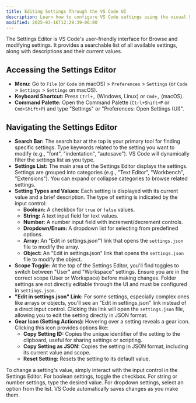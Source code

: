 ```yaml
---
title: Editing Settings Through the VS Code UI
description: Learn how to configure VS Code settings using the visual Settings Editor interface
modified: 2025-03-16T12:29:39-06:00
---
```


The Settings Editor is VS Code's user-friendly interface for Browse and modifying settings. It provides a searchable list of all available settings, along with descriptions and their current values.

## Accessing the Settings Editor

- **Menu:** Go to `File` (or `Code` on macOS) > `Preferences` > `Settings` (or `Code` > `Settings` > `Settings` on macOS).
- **Keyboard Shortcut:** Press `Ctrl+,` (Windows, Linux) or `Cmd+,` (macOS).
- **Command Palette:** Open the Command Palette (`Ctrl+Shift+P` or `Cmd+Shift+P`) and type "Settings" or "Preferences: Open Settings (UI)".

## Navigating the Settings Editor

- **Search Bar:** The search bar at the top is your primary tool for finding specific settings. Type keywords related to the setting you want to modify (e.g., "font", "indentation", "autosave"). VS Code will dynamically filter the settings list as you type.
- **Settings List:** The main area of the Settings Editor displays the settings. Settings are grouped into categories (e.g., "Text Editor", "Workbench", "Extensions"). You can expand or collapse categories to browse related settings.
- **Setting Types and Values:** Each setting is displayed with its current value and a brief description. The type of setting is indicated by the input control:
    - **Boolean:** A checkbox for `true` or `false` values.
    - **String:** A text input field for text values.
    - **Number:** A number input field with increment/decrement controls.
    - **Dropdown/Enum:** A dropdown list for selecting from predefined options.
    - **Array:** An "Edit in settings.json"1 link that opens the `settings.json` file to modify the array.
    - **Object:** An "Edit in settings.json" link that opens the `settings.json` file to modify the object.
- **Scope Toggle:** At the top of the Settings Editor, you'll find toggles to switch between "User" and "Workspace" settings. Ensure you are in the correct scope (User or Workspace) before making changes. Folder settings are not directly editable through the UI and must be configured in `settings.json`.
- **"Edit in settings.json" Link:** For some settings, especially complex ones like arrays or objects, you'll see an "Edit in settings.json" link instead of a direct input control. Clicking this link will open the `settings.json` file, allowing you to edit the setting directly in JSON format.
- **Gear Icon (Setting Actions):** Hovering over a setting reveals a gear icon. Clicking this icon provides options like:
    - **Copy Setting ID:** Copies the unique identifier of the setting to the clipboard, useful for sharing settings or scripting.
    - **Copy Setting as JSON:** Copies the setting in JSON format, including its current value and scope.
    - **Reset Setting:** Resets the setting to its default value.

To change a setting's value, simply interact with the input control in the Settings Editor. For boolean settings, toggle the checkbox. For string or number settings, type the desired value. For dropdown settings, select an option from the list. VS Code automatically saves changes as you make them.
